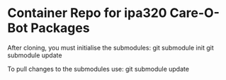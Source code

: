 Container Repo for ipa320 Care-O-Bot Packages
===========

After cloning, you must initialise the submodules:
  git submodule init
  git submodule update

To pull changes to the submodules use:
  git submodule update
